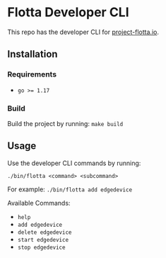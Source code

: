 # Flotta Developer CLI

This repo has the developer CLI for [project-flotta.io](https://github.com/project-flotta).

## Installation

### Requirements

- `go >= 1.17`

### Build

Build the project by running: `make build`

## Usage

Use the developer CLI commands by running: 

`./bin/flotta <command> <subcommand>`

For example:
`./bin/flotta add edgedevice`

Available Commands:
- `help`
- `add edgedevice`
- `delete edgedevice`
- `start edgedevice`
- `stop edgedevice`
